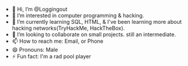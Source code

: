 - 👋 Hi, I’m @Loggingout
- 👀 I’m interested in computer programming & hacking. 
- 🌱 I’m currently learning SQL, HTML, & I've been learning more about hacking networks(TryHackMe, HackTheBox).
- 💞️ I’m looking to collaborate on small projects. still an intermediate. 
- 📫 How to reach me: Email, or Phone
- 😄 Pronouns: Male
- ⚡ Fun fact: I'm a rad pool player

<!---
Loggingout/Loggingout is a ✨ special ✨ repository because its `README.md` (this file) appears on your GitHub profile.
You can click the Preview link to take a look at your changes.
--->
